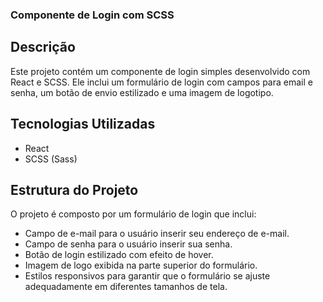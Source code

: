 ### Componente de Login com SCSS
## Descrição
Este projeto contém um componente de login simples desenvolvido com React e SCSS. Ele inclui um formulário de login com campos para email e senha, um botão de envio estilizado e uma imagem de logotipo.

## Tecnologias Utilizadas
- React
- SCSS (Sass)

## Estrutura do Projeto
O projeto é composto por um formulário de login que inclui:

- Campo de e-mail para o usuário inserir seu endereço de e-mail.
- Campo de senha para o usuário inserir sua senha.
- Botão de login estilizado com efeito de hover.
- Imagem de logo exibida na parte superior do formulário.
- Estilos responsivos para garantir que o formulário se ajuste adequadamente em diferentes tamanhos de tela.
